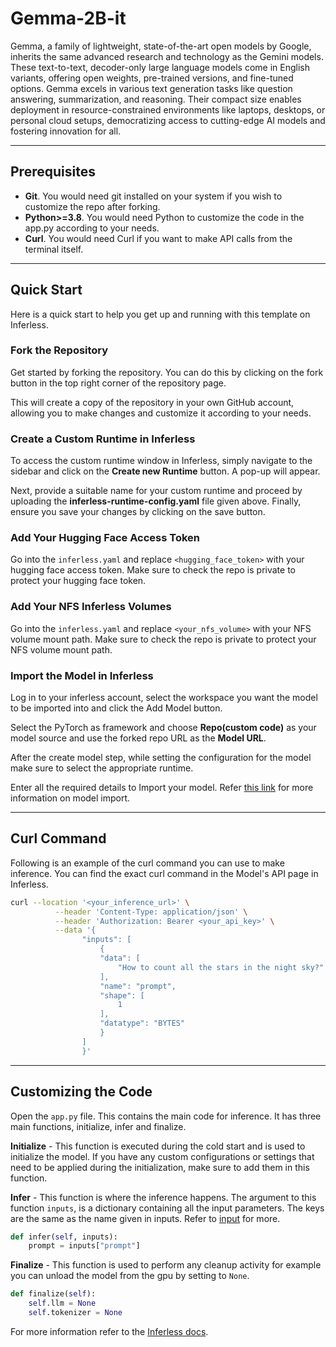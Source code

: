 # Gemma-2B-it
Gemma, a family of lightweight, state-of-the-art open models by Google, inherits the same advanced research and technology as the Gemini models. These text-to-text, decoder-only large language models come in English variants, offering open weights, pre-trained versions, and fine-tuned options. Gemma excels in various text generation tasks like question answering, summarization, and reasoning. Their compact size enables deployment in resource-constrained environments like laptops, desktops, or personal cloud setups, democratizing access to cutting-edge AI models and fostering innovation for all.

---
## Prerequisites
- **Git**. You would need git installed on your system if you wish to customize the repo after forking.
- **Python>=3.8**. You would need Python to customize the code in the app.py according to your needs.
- **Curl**. You would need Curl if you want to make API calls from the terminal itself.

---
## Quick Start
Here is a quick start to help you get up and running with this template on Inferless.

### Fork the Repository
Get started by forking the repository. You can do this by clicking on the fork button in the top right corner of the repository page.

This will create a copy of the repository in your own GitHub account, allowing you to make changes and customize it according to your needs.

### Create a Custom Runtime in Inferless
To access the custom runtime window in Inferless, simply navigate to the sidebar and click on the **Create new Runtime** button. A pop-up will appear.

Next, provide a suitable name for your custom runtime and proceed by uploading the **inferless-runtime-config.yaml** file given above. Finally, ensure you save your changes by clicking on the save button.

### Add Your Hugging Face Access Token
Go into the `inferless.yaml` and replace `<hugging_face_token>` with your hugging face access token. Make sure to check the repo is private to protect your hugging face token.

### Add Your NFS Inferless Volumes
Go into the `inferless.yaml` and replace `<your_nfs_volume>` with your NFS volume mount path. Make sure to check the repo is private to protect your NFS volume mount path.

### Import the Model in Inferless
Log in to your inferless account, select the workspace you want the model to be imported into and click the Add Model button.

Select the PyTorch as framework and choose **Repo(custom code)** as your model source and use the forked repo URL as the **Model URL**.

After the create model step, while setting the configuration for the model make sure to select the appropriate runtime.

Enter all the required details to Import your model. Refer [this link](https://docs.inferless.com/integrations/git-custom-code/git--custom-code) for more information on model import.

---
## Curl Command
Following is an example of the curl command you can use to make inference. You can find the exact curl command in the Model's API page in Inferless.
```bash
curl --location '<your_inference_url>' \
          --header 'Content-Type: application/json' \
          --header 'Authorization: Bearer <your_api_key>' \
          --data '{
                "inputs": [
                    {
                    "data": [
                        "How to count all the stars in the night sky?"
                    ],
                    "name": "prompt",
                    "shape": [
                        1
                    ],
                    "datatype": "BYTES"
                    }
                ]
                }'
```

---
## Customizing the Code
Open the `app.py` file. This contains the main code for inference. It has three main functions, initialize, infer and finalize.

**Initialize** -  This function is executed during the cold start and is used to initialize the model. If you have any custom configurations or settings that need to be applied during the initialization, make sure to add them in this function.

**Infer** - This function is where the inference happens. The argument to this function `inputs`, is a dictionary containing all the input parameters. The keys are the same as the name given in inputs. Refer to [input](https://docs.inferless.com/model-import/input-output-schema) for more.

```python
def infer(self, inputs):
    prompt = inputs["prompt"]
```

**Finalize** - This function is used to perform any cleanup activity for example you can unload the model from the gpu by setting to `None`.
```python
def finalize(self):
    self.llm = None
    self.tokenizer = None
```

For more information refer to the [Inferless docs](https://docs.inferless.com/).